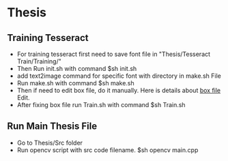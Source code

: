 # Thesis


## Training Tesseract
* For training tesseract first need to save font file in "Thesis/Tesseract Train/Training/"
* Then Run init.sh with command $sh init.sh
* add text2image command for specific font with directory in make.sh File
* Run make.sh with command $sh make.sh
* Then if need to edit box file, do it manually. Here is details about [box file](https://github.com/tesseract-ocr/tesseract/wiki/TrainingTesseract#Make-Box-Files) Edit.
* After fixing box file run Train.sh with command $sh Train.sh

## Run Main Thesis File
* Go to Thesis/Src folder
* Run opencv script with src code filename. $sh opencv main.cpp
